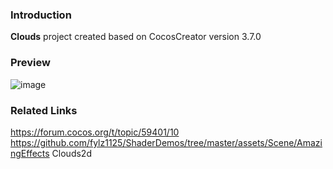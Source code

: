 ### Introduction
**Clouds** project created based on CocosCreator version 3.7.0

### Preview
![image](../../../gif/202207/2022072301.gif)

### Related Links
https://forum.cocos.org/t/topic/59401/10        
https://github.com/fylz1125/ShaderDemos/tree/master/assets/Scene/AmazingEffects Clouds2d